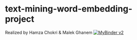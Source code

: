 # text-mining-word-embedding-project
Realized by Hamza Chokri  &amp; Malek Ghanem
[![MyBinder v2](https://mybinder.org/badge_logo.svg)](https://mybinder.org/v2/gh/chokrihamza/text-mining-word-embedding-project/master)
